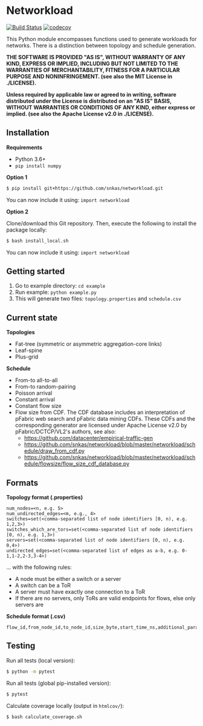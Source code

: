 # Networkload

[![Build Status](https://travis-ci.com/snkas/networkload.svg?branch=master)](https://travis-ci.com/snkas/networkload) [![codecov](https://codecov.io/gh/snkas/networkload/branch/master/graph/badge.svg)](https://codecov.io/gh/snkas/networkload)

This Python module encompasses functions used to generate workloads for networks. There is a distinction between topology and schedule generation.

**THE SOFTWARE IS PROVIDED "AS IS", WITHOUT WARRANTY OF ANY KIND, EXPRESS OR IMPLIED, INCLUDING BUT NOT LIMITED TO THE WARRANTIES OF MERCHANTABILITY, FITNESS FOR A PARTICULAR PURPOSE AND NONINFRINGEMENT. (see also the MIT License in ./LICENSE).**

**Unless required by applicable law or agreed to in writing, software distributed under the License is distributed on an "AS IS" BASIS, WITHOUT WARRANTIES OR CONDITIONS OF ANY KIND, either express or implied. (see also the Apache License v2.0 in ./LICENSE).**

## Installation

**Requirements**
* Python 3.6+
* `pip install numpy`

**Option 1**

```bash
$ pip install git+https://github.com/snkas/networkload.git
```

You can now include it using: `import networkload`

**Option 2**

Clone/download this Git repository. Then, execute the following to install the package locally:

```bash
$ bash install_local.sh
```

You can now include it using: `import networkload`


## Getting started

1. Go to example directory: `cd example`
2. Run example: `python example.py`
3. This will generate two files: `topology.properties` and `schedule.csv`


## Current state

**Topologies**
* Fat-tree (symmetric or asymmetric aggregation-core links)
* Leaf-spine
* Plus-grid

**Schedule**
* From-to all-to-all
* From-to random-pairing
* Poisson arrival
* Constant arrival
* Constant flow size
* Flow size from CDF. The CDF database includes an interpretation of pFabric web search and pFabric data mining CDFs.
  These CDFs and the corresponding generator are licensed under Apache License v2.0 by pFabric/DCTCP/VL2's authors, see also:
  - https://github.com/datacenter/empirical-traffic-gen
  - https://github.com/snkas/networkload/blob/master/networkload/schedule/draw_from_cdf.py
  - https://github.com/snkas/networkload/blob/master/networkload/schedule/flowsize/flow_size_cdf_database.py


## Formats

**Topology format (.properties)**
```
num_nodes=<n, e.g. 5>
num_undirected_edges=<m, e.g., 4>
switches=set(<comma-separated list of node identifiers [0, n), e.g. 1,2,3>)
switches_which_are_tors=set(<comma-separated list of node identifiers [0, n), e.g. 1,3>)
servers=set(<comma-separated list of node identifiers [0, n), e.g. 0,4>)
undirected_edges=set(<comma-separated list of edges as a-b, e.g. 0-1,1-2,2-3,3-4>)
```

... with the following rules:
* A node must be either a switch or a server
* A switch can be a ToR
* A server must have exactly one connection to a ToR
* If there are no servers, only ToRs are valid endpoints for flows, else only servers are

**Schedule format (.csv)**
```
flow_id,from_node_id,to_node_id,size_byte,start_time_ns,additional_parameters,metadata
```


## Testing

Run all tests (local version):
```bash
$ python -m pytest
```

Run all tests (global pip-installed version):
```bash
$ pytest
```

Calculate coverage locally (output in `htmlcov/`):
```bash
$ bash calculate_coverage.sh
```
